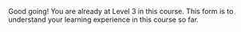 Good going! You are already at Level 3 in this course. This form is to understand your learning experience in this course so far.